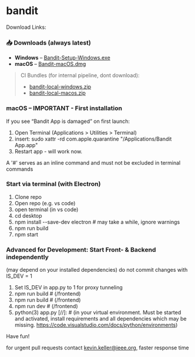 # bandit
Download Links:
<!-- DOWNLOADS:START -->
### 📥 Downloads (always latest)

- **Windows** – [Bandit-Setup-Windows.exe](https://github.com/kevinkeller021204/bandit/releases/latest/download/Bandit-Setup-Windows.exe)
- **macOS** – [Bandit-macOS.dmg](https://github.com/kevinkeller021204/bandit/releases/latest/download/Bandit-macOS.dmg)

> CI Bundles (for internal pipeline, dont download):  
> - [bandit-local-windows.zip](https://github.com/kevinkeller021204/bandit/releases/latest/download/bandit-local-windows.zip)  
> - [bandit-local-macos.zip](https://github.com/kevinkeller021204/bandit/releases/latest/download/bandit-local-macos.zip)
<!-- DOWNLOADS:END -->

### macOS – IMPORTANT - First installation
If you see “Bandit App is damaged” on first launch:

1. Open Terminal (Applications > Utilities > Terminal)
2. insert:
   sudo xattr -rd com.apple.quarantine "/Applications/Bandit App.app"
3. Restart app - will work now.

A '#' serves as an inline command and must not be excluded in terminal commands

### Start via terminal (with Electron)
1. Clone repo
2. Open repo (e.g. vs code)
3. open terminal (in vs code)
4. cd desktop
5. npm install --save-dev electron # may take a while, ignore warnings
6. npm run build
7. npm start

### Advanced for Development: Start Front- & Backend independently
(may depend on your installed dependencies)
do not commit changes with IS_DEV = 1

1. Set IS_DEV in app.py to 1 for proxy tunneling
2. npm run build # (/frontend)
3. npm run build # (/frontend)
4. npm run dev # (/frontend)
5. python(3) app.py [//]: # (in your virtual environment. Must be started and activated, install requirements and all dependencies which may be missing. https://code.visualstudio.com/docs/python/environments)


Have fun!

for urgent pull requests contact kevin.keller@ieee.org, faster response time
